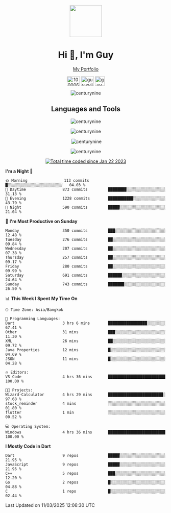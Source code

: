 
<p align="center"><a href="https://portfolio-nextjs-puce-omega.vercel.app/" traget="_blank"> <img src="https://user-images.githubusercontent.com/109062980/213915698-3e79c409-24f8-4471-a5f8-e7a842ad3a0a.gif" width="100" /> </a></p>
 
<h1 align="center">Hi 👋, I'm Guy</h1>
<p align="center"><a href="https://portfolio-nextjs-puce-omega.vercel.app/" traget="_blank"> My Portfolio </a></p>

<p align="center">
<a href="https://fb.com/100006608053988" target="blank"><img align="center" src="https://raw.githubusercontent.com/rahuldkjain/github-profile-readme-generator/master/src/images/icons/Social/facebook.svg" alt="100006608053988" height="30" width="40" /></a>
<a href="https://instagram.com/guy.xvii" target="blank"><img align="center" src="https://raw.githubusercontent.com/rahuldkjain/github-profile-readme-generator/master/src/images/icons/Social/instagram.svg" alt="guy.xvii" height="30" width="40" /></a>
<a href="mailto:lowlifeix@gmail.com" target="blank"><img align="center" src="https://user-images.githubusercontent.com/109062980/226533395-e26b601f-4b8f-456f-affd-55dc944b4149.png" alt="guy.xvii" height="30" width="30" /></a>
 
</p>

<p align="center"> <img src="https://komarev.com/ghpvc/?username=centurynine&label=Profile%20views&color=0e75b6&style=for-the-badge" alt="centurynine" /> </p>

<h2 align="center">Languages and Tools</h3>

<!-- https://skillicons.dev/ -->
<p align="center">
<img src="https://skillicons.dev/icons?i=react,nodejs,tailwind,mongodb,html,css,js,bootstrap,jquery,cloudflare,php,java,cpp,py,dart,flutter,firebase,androidstudio,git,github,linux,mysql,postman,nginx,express" alt="centurynine" /> 
</p>
 
<p align="center"><img align="center" src="https://github-readme-stats-sigma-five.vercel.app/api/top-langs?username=centurynine&show_icons=true&locale=en&layout=compact&theme=" alt="centurynine" /></p>

<p align="center">&nbsp;<img align="center" src="https://github-readme-stats-sigma-five.vercel.app/api?username=centurynine&show_icons=true&locale=en&theme=" alt="centurynine" /></p>

<p align="center"><img align="center" src="https://github-readme-streak-stats.herokuapp.com/?user=centurynine&theme=" alt="centurynine" /></p>
<p align="center">
<a href="https://wakatime.com/@9ded98d1-6308-4a11-a75a-63f31fdc4e7a"><img src="https://wakatime.com/badge/user/9ded98d1-6308-4a11-a75a-63f31fdc4e7a.svg" alt="Total time coded since Jan 22 2023" /></a>
  
<!--START_SECTION:waka-->
**I'm a Night 🦉** 

```text
🌞 Morning                113 commits         █░░░░░░░░░░░░░░░░░░░░░░░░   04.03 % 
🌆 Daytime                873 commits         ████████░░░░░░░░░░░░░░░░░   31.13 % 
🌃 Evening                1228 commits        ███████████░░░░░░░░░░░░░░   43.79 % 
🌙 Night                  590 commits         █████░░░░░░░░░░░░░░░░░░░░   21.04 % 
```
📅 **I'm Most Productive on Sunday** 

```text
Monday                   350 commits         ███░░░░░░░░░░░░░░░░░░░░░░   12.48 % 
Tuesday                  276 commits         ██░░░░░░░░░░░░░░░░░░░░░░░   09.84 % 
Wednesday                207 commits         ██░░░░░░░░░░░░░░░░░░░░░░░   07.38 % 
Thursday                 257 commits         ██░░░░░░░░░░░░░░░░░░░░░░░   09.17 % 
Friday                   280 commits         ██░░░░░░░░░░░░░░░░░░░░░░░   09.99 % 
Saturday                 691 commits         ██████░░░░░░░░░░░░░░░░░░░   24.64 % 
Sunday                   743 commits         ███████░░░░░░░░░░░░░░░░░░   26.50 % 
```


📊 **This Week I Spent My Time On** 

```text
🕑︎ Time Zone: Asia/Bangkok

💬 Programming Languages: 
Dart                     3 hrs 6 mins        █████████████████░░░░░░░░   67.41 % 
Other                    31 mins             ███░░░░░░░░░░░░░░░░░░░░░░   11.30 % 
XML                      26 mins             ██░░░░░░░░░░░░░░░░░░░░░░░   09.72 % 
Java Properties          12 mins             █░░░░░░░░░░░░░░░░░░░░░░░░   04.69 % 
JSON                     11 mins             █░░░░░░░░░░░░░░░░░░░░░░░░   04.28 % 

🔥 Editors: 
VS Code                  4 hrs 36 mins       █████████████████████████   100.00 % 

🐱‍💻 Projects: 
Wizard-Calculator        4 hrs 29 mins       ████████████████████████░   97.68 % 
stock_reminder           4 mins              ░░░░░░░░░░░░░░░░░░░░░░░░░   01.80 % 
flutter                  1 min               ░░░░░░░░░░░░░░░░░░░░░░░░░   00.52 % 

💻 Operating System: 
Windows                  4 hrs 36 mins       █████████████████████████   100.00 % 
```

**I Mostly Code in Dart** 

```text
Dart                     9 repos             █████░░░░░░░░░░░░░░░░░░░░   21.95 % 
JavaScript               9 repos             █████░░░░░░░░░░░░░░░░░░░░   21.95 % 
C++                      5 repos             ███░░░░░░░░░░░░░░░░░░░░░░   12.20 % 
Go                       2 repos             █░░░░░░░░░░░░░░░░░░░░░░░░   04.88 % 
C                        1 repo              █░░░░░░░░░░░░░░░░░░░░░░░░   02.44 % 
```




 Last Updated on 11/03/2025 12:06:30 UTC
<!--END_SECTION:waka-->
  
</p>

